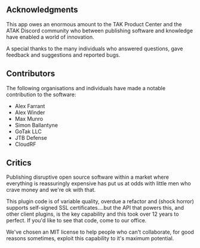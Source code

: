 ## Acknowledgments

This app owes an enormous amount to the TAK Product Center and the ATAK Discord community who between publishing software and knowledge have enabled a world of innovation.

A special thanks to the many individuals who answered questions, gave feedback and suggestions and reported bugs.


## Contributors
The following organisations and individuals have made a notable contribution to the software:

- Alex Farrant
- Alex Winder
- Max Munro
- Simon Ballantyne
- GoTak LLC
- JTB Defense
- CloudRF


## Critics

Publishing disruptive open source software within a market where everything is reassuringly expensive has put us at odds with little men who crave money and we're ok with that. 

This plugin code is of variable quality, overdue a refactor and (shock horror) supports self-signed SSL certificates....but the API that powers this, and other client plugins, is the key capability and this took over 12 years to perfect. If you'd like to see that code, come to our office.

We've chosen an MIT license to help people who can't collaborate, for good reasons sometimes, exploit this capability to it's maximum potential.




